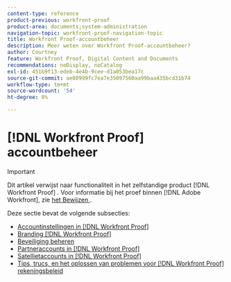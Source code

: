 ```yaml
---
content-type: reference
product-previous: workfront-proof
product-area: documents;system-administration
navigation-topic: workfront-proof-navigation-topic
title: Workfront Proof-accountbeheer
description: Meer weten over Workfront Proof-accountbeheer?
author: Courtney
feature: Workfront Proof, Digital Content and Documents
recommendations: noDisplay, noCatalog
exl-id: 451b9f13-edeb-4e4b-9cee-d1a053bea17c
source-git-commit: ae80999fc7ea7e35097560aa99baa435bcd31b74
workflow-type: tm+mt
source-wordcount: '54'
ht-degree: 0%

---
```


# [!DNL Workfront Proof] accountbeheer

>[!IMPORTANT]
>
>Dit artikel verwijst naar functionaliteit in het zelfstandige product [!DNL Workfront Proof] . Voor informatie bij het proef binnen [!DNL Adobe Workfront], zie [ het Bewijzen ](../../review-and-approve-work/proofing/proofing.md).

Deze sectie bevat de volgende subsecties:

* [Accountinstellingen in  [!DNL Workfront Proof]](../../workfront-proof/wp-acct-admin/account-settings/account-settings.md)
* [Branding  [!DNL Workfront Proof]](../../workfront-proof/wp-acct-admin/branding/branding.md)
* [Beveiliging beheren](../../workfront-proof/wp-acct-admin/managing-security/manage-security.md)
* [Partneraccounts in  [!DNL Workfront Proof]](../../workfront-proof/wp-acct-admin/partner-accounts/partner-accounts.md)
* [Satellietaccounts in  [!DNL Workfront Proof]](../../workfront-proof/wp-acct-admin/satellite-accounts/satellite-accounts.md)
* [Tips, trucs, en het oplossen van problemen voor  [!DNL Workfront Proof]  rekeningsbeleid](../../workfront-proof/wp-acct-admin/tips-tricks-and-troubleshooting/tips-tricks-and-troubleshooting.md)

